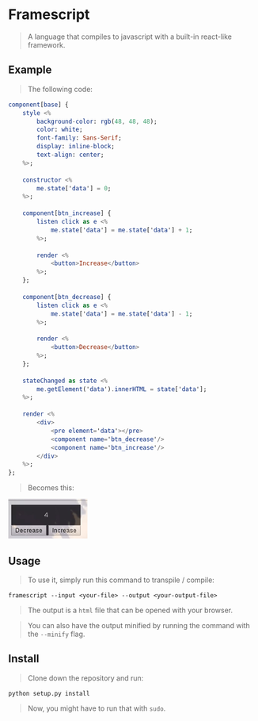 # Framescript
> A language that compiles to javascript with a built-in react-like framework.

## Example
> The following code:
```elm
component[base] {
    style <%
        background-color: rgb(48, 48, 48);
        color: white;
        font-family: Sans-Serif;
        display: inline-block;
        text-align: center;
    %>;

    constructor <%
        me.state['data'] = 0;
    %>;

    component[btn_increase] {
        listen click as e <%
            me.state['data'] = me.state['data'] + 1;
        %>;

        render <%
            <button>Increase</button>
        %>;
    };

    component[btn_decrease] {
        listen click as e <%
            me.state['data'] = me.state['data'] - 1;
        %>;

        render <%
            <button>Decrease</button>
        %>;
    };

    stateChanged as state <%
        me.getElement('data').innerHTML = state['data'];    
    %>;

    render <%
        <div>
            <pre element='data'></pre>
            <component name='btn_decrease'/>
            <component name='btn_increase'/>
        </div>
    %>;
};
```
> Becomes this:
<img src='gif.gif'/>

## Usage
> To use it, simply run this command to transpile / compile:

    framescript --input <your-file> --output <your-output-file>

> The output is a `html` file that can be opened with your browser.

> You can also have the output minified by running
> the command with the `--minify` flag.

## Install
> Clone down the repository and run:

    python setup.py install

> Now, you might have to run that with `sudo`.
